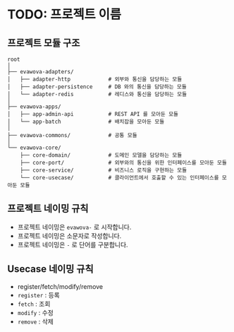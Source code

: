 # TODO: 프로젝트 이름

## 프로젝트 모듈 구조

```text
root
│
├── evawova-adapters/
│   ├── adapter-http            # 외부와 통신을 담당하는 모듈
│   ├── adapter-persistence     # DB 와의 통신을 담당하는 모듈
│   └── adapter-redis           # 레디스와 통신을 담당하는 모듈
│
├── evawova-apps/
│   ├── app-admin-api           # REST API 를 모아둔 모듈
│   └── app-batch               # 배치잡을 모아둔 모듈
│
├── evawova-commons/            # 공통 모듈
│
└── evawova-core/
    ├── core-domain/            # 도메인 모델을 담당하는 모듈
    ├── core-port/              # 외부와의 통신을 위한 인터페이스를 모아둔 모듈
    ├── core-service/           # 비즈니스 로직을 구현하는 모듈
    └── core-usecase/           # 클라이언트에서 호출할 수 있는 인터페이스를 모아둔 모듈
```

## 프로젝트 네이밍 규칙

- 프로젝트 네이밍은 `evawova-` 로 시작합니다.
- 프로젝트 네이밍은 소문자로 작성합니다.
- 프로젝트 네이밍은 `-` 로 단어를 구분합니다.

## Usecase 네이밍 규칙

- register/fetch/modify/remove
- `register` : 등록
- `fetch` : 조회
- `modify` : 수정
- `remove` : 삭제
